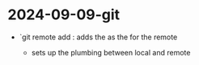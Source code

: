 # 2024-09-09-git

- `git remote add <NAME> <url>: adds the <URL> as the <NAME> for the remote
  - sets up the plumbing between local and remote
